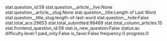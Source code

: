 stat.question_id:58
stat.question__article__live:None
stat.question__article__slug:None
stat.question__title:Length of Last Word
stat.question__title_slug:length-of-last-word
stat.question__hide:False
stat.total_acs:29653
stat.total_submitted:98469
stat.total_column_articles:15
stat.frontend_question_id:58
stat.is_new_question:False
status:ac
difficulty.level:1
paid_only:False
is_favor:False
frequency:0
progress:0
